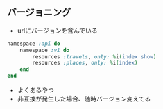 ## バージョニング

* urlにバージョンを含んでいる
```ruby
namespace :api do
    namespace :v1 do
        resources :travels, only: %i(index show)
        resources :places, only: %i(index)
    end
end
```
* よくあるやつ
* 非互換が発生した場合、随時バージョン変えてる
